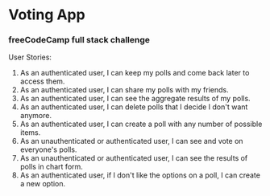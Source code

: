 <h1>Voting App</h1>

<h3>freeCodeCamp full stack challenge</h3>


<p>User Stories:</p> 

<ol>

<li> As an authenticated user, I can keep my polls and come back later to access them.</li>

<li> As an authenticated user, I can share my polls with my friends.</li>

<li> As an authenticated user, I can see the aggregate results of my polls.</li>

<li> As an authenticated user, I can delete polls that I decide I don't want anymore.</li>

<li> As an authenticated user, I can create a poll with any number of possible items.</li>

<li> As an unauthenticated or authenticated user, I can see and vote on everyone's polls.</li>

<li> As an unauthenticated or authenticated user, I can see the results of polls in chart form.</li>

<li> As an authenticated user, if I don't like the options on a poll, I can create a new option.</li>

</ol>